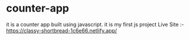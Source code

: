 # counter-app

it is a counter app built using javascript. it is my first js project
Live Site :- https://classy-shortbread-1c6e66.netlify.app/
